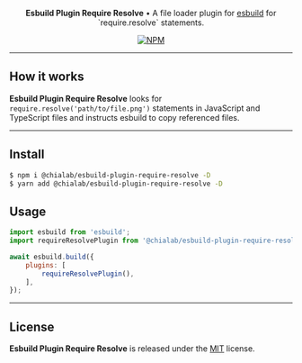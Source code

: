 <p align="center">
    <strong>Esbuild Plugin Require Resolve</strong> • A file loader plugin for <a href="https://esbuild.github.io/">esbuild</a> for `require.resolve` statements.
</p>

<p align="center">
    <a href="https://www.npmjs.com/package/@chialab/esbuild-plugin-require-resolve"><img alt="NPM" src="https://img.shields.io/npm/v/@chialab/esbuild-plugin-require-resolve.svg?style=flat-square"></a>
</p>

---

## How it works

**Esbuild Plugin Require Resolve** looks for `require.resolve('path/to/file.png')` statements in JavaScript and TypeScript files and instructs esbuild to copy referenced files.

---

## Install

```sh
$ npm i @chialab/esbuild-plugin-require-resolve -D
$ yarn add @chialab/esbuild-plugin-require-resolve -D
```

## Usage

```js
import esbuild from 'esbuild';
import requireResolvePlugin from '@chialab/esbuild-plugin-require-resolve';

await esbuild.build({
    plugins: [
        requireResolvePlugin(),
    ],
});
```

---

## License

**Esbuild Plugin Require Resolve** is released under the [MIT](https://github.com/chialab/rna/blob/master/packages/esbuild-plugin-require-resolve/LICENSE) license.
